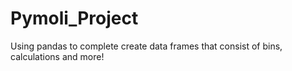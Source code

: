 # Pymoli_Project
Using pandas to complete create data frames that consist of bins, calculations and more!
